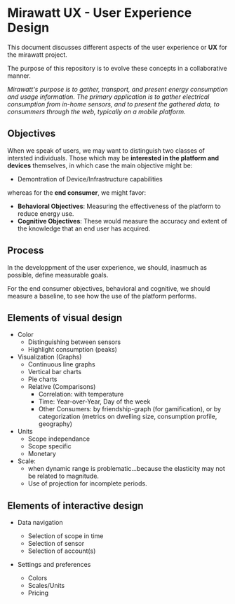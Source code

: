 # Mirawatt UX -  User Experience Design


This document discusses different aspects of the user experience or **UX** for the mirawatt project.

The purpose of this repository is to evolve these concepts in a collaborative manner.

*Mirawatt's purpose is to gather, transport, and present energy consumption and usage information.
The primary application is to gather electrical consumption from in-home sensors,
and to present the gathered data, to consummers through the web, typically on a mobile platform.*

## Objectives
When we speak of users, we may want to distinguish two classes of intersted individuals.
Those which may be **interested in the platform and devices** themselves, in which case the main objective might be:

* Demontration of Device/Infrastructure capabilities

whereas for the **end consumer**, we might favor:

* **Behavioral Objectives**: Measuring the effectiveness of the platform to reduce energy use.
* **Cognitive Objectives**: These would measure the accuracy and extent of the knowledge that an end user has acquired.


## Process

In the developpment of the user experience, we should, inasmuch as possible, define measurable goals.

For the end consumer objectives, behavioral and cognitive, we should measure a baseline, to see how the use of the platform performs.

## Elements of visual design

* Color
  * Distinguishing between sensors
  * Highlight consumption (peaks)
* Visualization (Graphs)
    * Continuous line graphs
    * Vertical bar charts
    * Pie charts
    * Relative (Comparisons)
        * Correlation: with temperature
        * Time: Year-over-Year, Day of the week
        * Other Consumers: by friendship-graph (for gamification), or by categorization (metrics on dwelling size, consumption profile, geography)
* Units
    * Scope independance
    * Scope specific
    * Monetary
* Scale: 
    * when dynamic range is problematic...because the elasticity may not be related to magnitude.
    * Use of projection for incomplete periods.

## Elements of interactive design

* Data navigation
    * Selection of scope in time
    * Selection of sensor
    * Selection of account(s)

* Settings and preferences
    * Colors
    * Scales/Units
    * Pricing